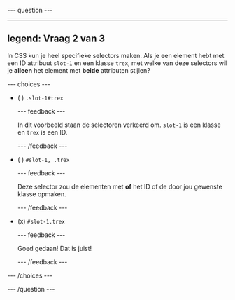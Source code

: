 --- question ---

---
legend: Vraag 2 van 3
---

In CSS kun je heel specifieke selectors maken. Als je een element hebt met een ID attribuut `slot-1` en een klasse `trex`, met welke van deze selectors wil je **alleen** het element met **beide** attributen stijlen?

--- choices ---

- ( ) `.slot-1#trex`

  --- feedback ---

  In dit voorbeeld staan de selectoren verkeerd om. `slot-1` is een klasse en `trex` is een ID.

  --- /feedback ---

- ( ) `#slot-1, .trex`

  --- feedback ---

  Deze selector zou de elementen met **of** het ID of de door jou gewenste klasse opmaken.

  --- /feedback ---

- (x) `#slot-1.trex`

  --- feedback ---

  Goed gedaan! Dat is juist!

  --- /feedback ---

--- /choices ---

--- /question ---
